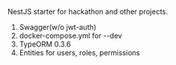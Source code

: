 NestJS starter for hackathon and other projects.

1. Swagger(w/o jwt-auth)
2. docker-compose.yml for --dev
3. TypeORM 0.3.6
4. Еntities for users, roles, permissions

